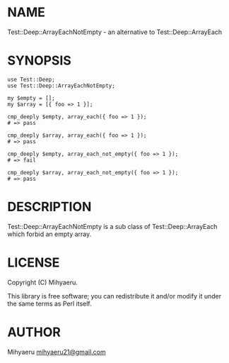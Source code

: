 
# NAME

Test::Deep::ArrayEachNotEmpty - an alternative to Test::Deep::ArrayEach

# SYNOPSIS

    use Test::Deep;
    use Test::Deep::ArrayEachNotEmpty;

    my $empty = [];
    my $array = [{ foo => 1 }];

    cmp_deeply $empty, array_each({ foo => 1 });
    # => pass

    cmp_deeply $array, array_each({ foo => 1 });
    # => pass

    cmp_deeply $empty, array_each_not_empty({ foo => 1 });
    # => fail

    cmp_deeply $array, array_each_not_empty({ foo => 1 });
    # => pass

# DESCRIPTION

Test::Deep::ArrayEachNotEmpty is a sub class of Test::Deep::ArrayEach
which forbid an empty array.

# LICENSE

Copyright (C) Mihyaeru.

This library is free software; you can redistribute it and/or modify
it under the same terms as Perl itself.

# AUTHOR

Mihyaeru <mihyaeru21@gmail.com>
